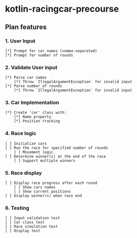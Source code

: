 # kotlin-racingcar-precourse

## Plan features

### 1. User Input
	[*] Prompt for car names (comma-separated)
	[*] Prompt for number of rounds

### 2. Validate User input
	[*] Parse car names
		[*] Throw `IllegalArgumentException` for invalid input
	[*] Parse number of rounds
		[*] Throw `IllegalArgumentException` for invalid input

### 3. Car Implementation
	[*] Create 'car' class with:
		[*] Name property
		[*] Position tracking


### 4. Race logic
	[ ] Initialize cars
	[ ] Run the race for specified number of rounds
	    [ ] Movement logic
	[ ] Determine winner(s) at the end of the race
		[ ] Support multiple winners

### 5. Race display
	[ ]	Display race progress after each round
		[ ] Show cars names
		[ ] Show current positions
	[ ] Display winner(s) when race end

### 6. Testing
	[ ] Input validation test
	[ ] Car class test
	[ ] Race simulation test
	[ ] Display test